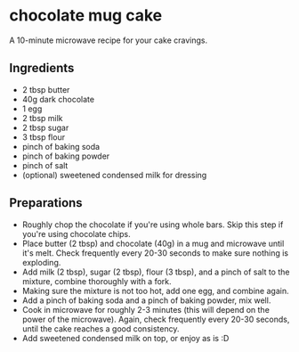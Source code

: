 # chocolate mug cake

A 10-minute microwave recipe for your cake cravings. 


## Ingredients

- 2 tbsp butter
- 40g dark chocolate
- 1 egg
- 2 tbsp milk
- 2 tbsp sugar
- 3 tbsp flour
- pinch of baking soda
- pinch of baking powder
- pinch of salt
- (optional) sweetened condensed milk for dressing


## Preparations

- Roughly chop the chocolate if you're using whole bars. Skip this step if you're using chocolate chips.
- Place butter (2 tbsp) and chocolate (40g) in a mug and microwave until it's melt. Check frequently every 20-30 seconds to make sure nothing is exploding.
- Add milk (2 tbsp), sugar (2 tbsp), flour (3 tbsp), and a pinch of salt to the mixture, combine thoroughly with a fork.
- Making sure the mixture is not too hot, add one egg, and combine again.
- Add a pinch of baking soda and a pinch of baking powder, mix well.
- Cook in microwave for roughly 2-3 minutes (this will depend on the power of the microwave). Again, check frequently every 20-30 seconds, until the cake reaches a good consistency.
- Add sweetened condensed milk on top, or enjoy as is :D

